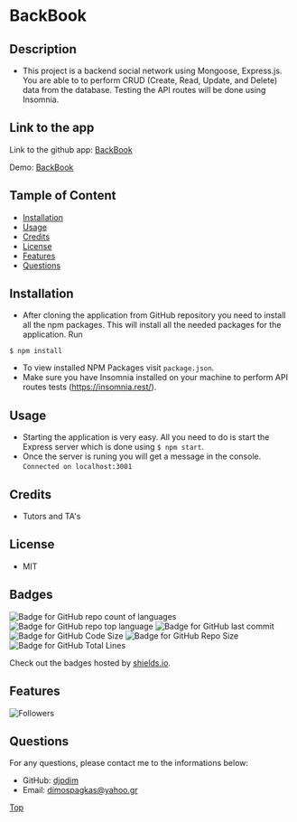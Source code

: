 # BackBook

## Description

-   This project is a backend social network using Mongoose, Express.js.
    You are able to to perform CRUD (Create, Read, Update, and Delete) data from the database. Testing the API routes will be done using Insomnia.

## Link to the app

Link to the github app: [BackBook](https://github.com/djpdim/BackBook)

Demo: [BackBook](https://drive.google.com/file/d/1tx24AZ8WGZhDRvfPEpqLJuHXLgaRwdDR/view)

<!-- <img src="./public/images/mctechhomepage.png" width="800" height="400" />

![demogif](./public/images/mcTech.gif) -->

## Tample of Content

-   [Installation](#installation)
-   [Usage](#usage)
-   [Credits](#credits)
-   [License](#license)
-   [Features](#features)
-   [Questions](#questions)

## Installation

-   After cloning the application from GitHub repository you need to install all the npm packages. This will install all the needed packages for the application.
    Run

```
$ npm install
```

-   To view installed NPM Packages visit `package.json`.
-   Make sure you have Insomnia installed on your machine to perform API routes tests (https://insomnia.rest/).

## Usage

-   Starting the application is very easy. All you need to do is start the Express server which is done using `$ npm start`.
-   Once the server is runing you will get a message in the console. `Connected on localhost:3001`

## Credits

-   Tutors and TA's

## License

-   MIT

## Badges

![Badge for GitHub repo count of languages](https://img.shields.io/github/languages/count/djpdim/BackBook?style=flat&logo=appveyor)
![Badge for GitHub repo top language](https://img.shields.io/github/languages/top/djpdim/BackBook?style=flat&logo=appveyor)
![Badge for GitHub last commit](https://img.shields.io/github/last-commit/djpdim/BackBook?style=flat&logo=appveyor)
![Badge for GitHub Code Size](https://img.shields.io/github/languages/code-size/djpdim/BackBook?style=flat&logo=appveyor)
![Badge for GitHub Repo Size](https://img.shields.io/github/repo-size/djpdim/BackBook?style=flat&logo=appveyor)
![Badge for GitHub Total Lines](https://img.shields.io/tokei/lines/github/djpdim/BackBook?style=flat&logo=appveyor)

Check out the badges hosted by [shields.io](https://shields.io/).

## Features

<img src="https://img.shields.io/github/followers/djpdim?style=social" alt="Followers" />

## Questions

For any questions, please contact me to the informations below:

-   GitHub: [djpdim](https://github.com/djpdim)
-   Email: [dimospagkas@yahoo.gr](mailto:dimospagkas@yahoo.gr)

[Top](#description)
